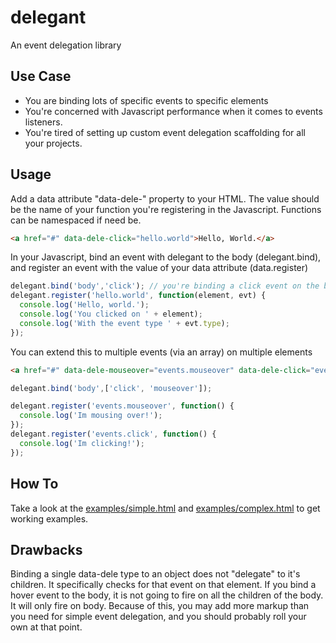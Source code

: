 # delegant

An event delegation library

## Use Case
- You are binding lots of specific events to specific elements
- You're concerned with Javascript performance when it comes to events listeners.
- You're tired of setting up custom event delegation scaffolding for all your projects.

## Usage
Add a data attribute "data-dele-<evt type>" property to your HTML. The value should be the name of your function you're registering in the Javascript. Functions can be namespaced if need be. 
```html
<a href="#" data-dele-click="hello.world">Hello, World.</a>
```

In your Javascript, bind an event with delegant to the body (delegant.bind), and register an event with the value of your data attribute (data.register)
```javascript
delegant.bind('body','click'); // you're binding a click event on the body
delegant.register('hello.world', function(element, evt) {
  console.log('Hello, world.');
  console.log('You clicked on ' + element);
  console.log('With the event type ' + evt.type);
});
```

You can extend this to multiple events (via an array) on multiple elements
```html
<a href="#" data-dele-mouseover="events.mouseover" data-dele-click="events.click">So many events!</a>
```

```javascript
delegant.bind('body',['click', 'mouseover']);

delegant.register('events.mouseover', function() {
  console.log('Im mousing over!');
});
delegant.register('events.click', function() {
  console.log('Im clicking!');
});
```

## How To
Take a look at the [examples/simple.html](examples/simple.html) and [examples/complex.html](examples/complex.html) to get working examples.

## Drawbacks
Binding a single data-dele type to an object does not "delegate" to it's children. It specifically checks for that event on that element. If you bind a hover event to the body, it is not going to fire on all the children of the body. It will only fire on body. Because of this, you may add more markup than you need for simple event delegation, and you should probably roll your own at that point.

